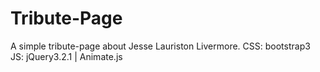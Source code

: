# Tribute-Page
A simple tribute-page about Jesse Lauriston Livermore.
CSS: bootstrap3
JS: jQuery3.2.1 | Animate.js
